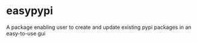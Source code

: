 # easypypi
A package enabling user to create and update existing pypi packages in an easy-to-use gui
